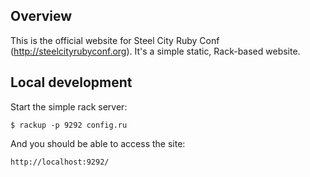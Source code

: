 ## Overview

This is the official website for Steel City Ruby Conf (http://steelcityrubyconf.org). It's a simple static, Rack-based website.

## Local development

Start the simple rack server:

    $ rackup -p 9292 config.ru

And you should be able to access the site:

    http://localhost:9292/

